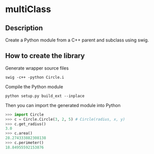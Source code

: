 multiClass
===
Description
----
Create a Python module from a C++ parent and subclass using swig.

How to create the library
----

Generate wrapper source files
```
swig -c++ -python Circle.i
```
Compile the Python module
```
python setup.py build_ext --inplace
```
Then you can import the generated module into Python
```python
>>> import Circle
>>> c = Circle.Circle(3, 2, 5) # Circle(radius, x, y)
>>> c.get_radius()
3.0
>>> c.area()
28.274333882308138
>>> c.perimeter()
18.84955592153876
```
